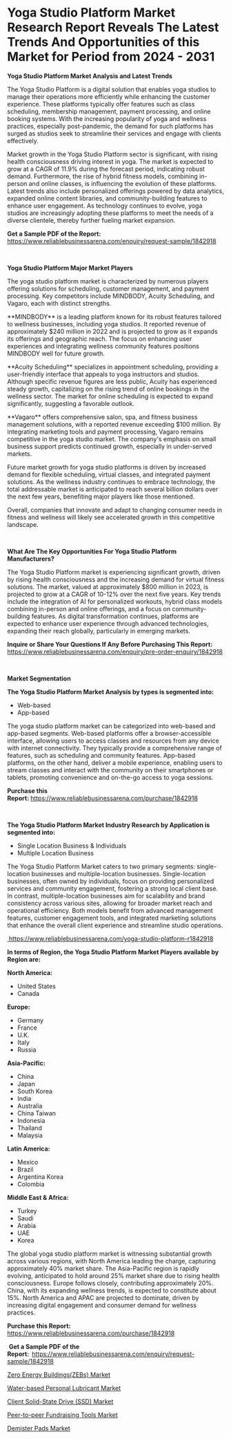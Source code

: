 <p><h1>Yoga Studio Platform Market Research Report Reveals The Latest Trends And Opportunities of this Market for Period from 2024 - 2031</h1></p><p><strong>Yoga Studio Platform Market Analysis and Latest Trends</strong></p>
<p><p>The Yoga Studio Platform is a digital solution that enables yoga studios to manage their operations more efficiently while enhancing the customer experience. These platforms typically offer features such as class scheduling, membership management, payment processing, and online booking systems. With the increasing popularity of yoga and wellness practices, especially post-pandemic, the demand for such platforms has surged as studios seek to streamline their services and engage with clients effectively.</p><p>Market growth in the Yoga Studio Platform sector is significant, with rising health consciousness driving interest in yoga. The market is expected to grow at a CAGR of 11.9% during the forecast period, indicating robust demand. Furthermore, the rise of hybrid fitness models, combining in-person and online classes, is influencing the evolution of these platforms. Latest trends also include personalized offerings powered by data analytics, expanded online content libraries, and community-building features to enhance user engagement. As technology continues to evolve, yoga studios are increasingly adopting these platforms to meet the needs of a diverse clientele, thereby further fueling market expansion.</p></p>
<p><strong>Get a Sample PDF of the Report:&nbsp;</strong> <a href="https://www.reliablebusinessarena.com/enquiry/request-sample/1842918?utm_campaign=1596&utm_medium=2&utm_source=Github&utm_content=ia&utm_term=19102024&utm_id=yoga-studio-platform">https://www.reliablebusinessarena.com/enquiry/request-sample/1842918</a></p>
<p>&nbsp;</p>
<p><strong>Yoga Studio Platform Major Market Players</strong></p>
<p><p>The yoga studio platform market is characterized by numerous players offering solutions for scheduling, customer management, and payment processing. Key competitors include MINDBODY, Acuity Scheduling, and Vagaro, each with distinct strengths.</p><p>**MINDBODY** is a leading platform known for its robust features tailored to wellness businesses, including yoga studios. It reported revenue of approximately $240 million in 2022 and is projected to grow as it expands its offerings and geographic reach. The focus on enhancing user experiences and integrating wellness community features positions MINDBODY well for future growth.</p><p>**Acuity Scheduling** specializes in appointment scheduling, providing a user-friendly interface that appeals to yoga instructors and studios. Although specific revenue figures are less public, Acuity has experienced steady growth, capitalizing on the rising trend of online bookings in the wellness sector. The market for online scheduling is expected to expand significantly, suggesting a favorable outlook.</p><p>**Vagaro** offers comprehensive salon, spa, and fitness business management solutions, with a reported revenue exceeding $100 million. By integrating marketing tools and payment processing, Vagaro remains competitive in the yoga studio market. The company's emphasis on small business support predicts continued growth, especially in under-served markets.</p><p>Future market growth for yoga studio platforms is driven by increased demand for flexible scheduling, virtual classes, and integrated payment solutions. As the wellness industry continues to embrace technology, the total addressable market is anticipated to reach several billion dollars over the next few years, benefiting major players like those mentioned. </p><p>Overall, companies that innovate and adapt to changing consumer needs in fitness and wellness will likely see accelerated growth in this competitive landscape.</p></p>
<p>&nbsp;</p>
<p><strong>What Are The Key Opportunities For Yoga Studio Platform Manufacturers?</strong></p>
<p><p>The Yoga Studio Platform market is experiencing significant growth, driven by rising health consciousness and the increasing demand for virtual fitness solutions. The market, valued at approximately $800 million in 2023, is projected to grow at a CAGR of 10-12% over the next five years. Key trends include the integration of AI for personalized workouts, hybrid class models combining in-person and online offerings, and a focus on community-building features. As digital transformation continues, platforms are expected to enhance user experience through advanced technologies, expanding their reach globally, particularly in emerging markets.</p></p>
<p><strong>Inquire or Share Your Questions If Any Before Purchasing This Report:</strong> <a href="https://www.reliablebusinessarena.com/enquiry/pre-order-enquiry/1842918?utm_campaign=1596&utm_medium=2&utm_source=Github&utm_content=ia&utm_term=19102024&utm_id=yoga-studio-platform">https://www.reliablebusinessarena.com/enquiry/pre-order-enquiry/1842918</a></p>
<p>&nbsp;</p>
<p><strong>Market Segmentation</strong></p>
<p><strong>The Yoga Studio Platform Market Analysis by types is segmented into:</strong></p>
<p><ul><li>Web-based</li><li>App-based</li></ul></p>
<p><p>The yoga studio platform market can be categorized into web-based and app-based segments. Web-based platforms offer a browser-accessible interface, allowing users to access classes and resources from any device with internet connectivity. They typically provide a comprehensive range of features, such as scheduling and community features. App-based platforms, on the other hand, deliver a mobile experience, enabling users to stream classes and interact with the community on their smartphones or tablets, promoting convenience and on-the-go access to yoga sessions.</p></p>
<p><strong>Purchase this Report:&nbsp;</strong><a href="https://www.reliablebusinessarena.com/purchase/1842918?utm_campaign=1596&utm_medium=2&utm_source=Github&utm_content=ia&utm_term=19102024&utm_id=yoga-studio-platform">https://www.reliablebusinessarena.com/purchase/1842918</a></p>
<p>&nbsp;</p>
<p><strong>The Yoga Studio Platform Market Industry Research by Application is segmented into:</strong></p>
<p><ul><li>Single Location Business & Individuals</li><li>Multiple Location Business</li></ul></p>
<p><p>The Yoga Studio Platform Market caters to two primary segments: single-location businesses and multiple-location businesses. Single-location businesses, often owned by individuals, focus on providing personalized services and community engagement, fostering a strong local client base. In contrast, multiple-location businesses aim for scalability and brand consistency across various sites, allowing for broader market reach and operational efficiency. Both models benefit from advanced management features, customer engagement tools, and integrated marketing solutions that enhance the overall client experience and streamline studio operations.</p></p>
<p><a href="https://www.reliablebusinessarena.com/yoga-studio-platform-r1842918?utm_campaign=1596&utm_medium=2&utm_source=Github&utm_content=ia&utm_term=19102024&utm_id=yoga-studio-platform">&nbsp;https://www.reliablebusinessarena.com/yoga-studio-platform-r1842918</a></p>
<p><strong>In terms of Region, the Yoga Studio Platform Market Players available by Region are:</strong></p>
<p>
    <p> <strong> North America: </strong>
        <ul>
            <li>United States</li>
            <li>Canada</li>
        </ul>
        </p> 
    <p> <strong> Europe: </strong>
        <ul>
            <li>Germany</li>
            <li>France</li>
            <li>U.K.</li>
            <li>Italy</li>
            <li>Russia</li>
        </ul>
        </p> 
    <p> <strong> Asia-Pacific: </strong>
        <ul>
            <li>China</li>
            <li>Japan</li>
            <li>South Korea</li>
            <li>India</li>
            <li>Australia</li>
            <li>China Taiwan</li>
            <li>Indonesia</li>
            <li>Thailand</li>
            <li>Malaysia</li>
        </ul>
        </p> 
    <p> <strong> Latin America: </strong>
        <ul>
            <li>Mexico</li>
            <li>Brazil</li>
            <li>Argentina Korea</li>
            <li>Colombia</li>
        </ul>
        </p> 
    <p> <strong> Middle East & Africa: </strong>
        <ul>
            <li>Turkey</li>
            <li>Saudi</li>
            <li>Arabia</li>
            <li>UAE</li>
            <li>Korea</li>
        </ul>
    </p>
    </p>
<p><p>The global yoga studio platform market is witnessing substantial growth across various regions, with North America leading the charge, capturing approximately 40% market share. The Asia-Pacific region is rapidly evolving, anticipated to hold around 25% market share due to rising health consciousness. Europe follows closely, contributing approximately 20%. China, with its expanding wellness trends, is expected to constitute about 15%. North America and APAC are projected to dominate, driven by increasing digital engagement and consumer demand for wellness practices.</p></p>
<p><strong>Purchase this Report: </strong><a href="https://www.reliablebusinessarena.com/purchase/1842918?utm_campaign=1596&utm_medium=2&utm_source=Github&utm_content=ia&utm_term=19102024&utm_id=yoga-studio-platform">https://www.reliablebusinessarena.com/purchase/1842918</a></p>
<p>&nbsp;<strong>Get a Sample PDF of the Report:&nbsp;&nbsp;</strong><a href="https://www.reliablebusinessarena.com/enquiry/request-sample/1842918?utm_campaign=1596&utm_medium=2&utm_source=Github&utm_content=ia&utm_term=19102024&utm_id=yoga-studio-platform">https://www.reliablebusinessarena.com/enquiry/request-sample/1842918</a></p>
<p><strong></strong></p>
<p><p><a href="https://www.linkedin.com/pulse/global-zero-energy-buildingszebs-market-analysis-key-trends-mcouf?utm_campaign=1596&utm_medium=2&utm_source=Github&utm_content=ia&utm_term=19102024&utm_id=yoga-studio-platform">Zero Energy Buildings(ZEBs) Market</a></p><p><a href="https://www.linkedin.com/pulse/global-water-based-personal-lubricant-market-opportunities-apdmf?utm_campaign=1596&utm_medium=2&utm_source=Github&utm_content=ia&utm_term=19102024&utm_id=yoga-studio-platform">Water-based Personal Lubricant Market</a></p><p><a href="https://www.linkedin.com/pulse/global-client-solid-state-drive-ssd-market-analysis-key-trends-0vgzf?utm_campaign=1596&utm_medium=2&utm_source=Github&utm_content=ia&utm_term=19102024&utm_id=yoga-studio-platform">Client Solid-State Drive (SSD) Market</a></p><p><a href="https://github.com/KamrulHadi87/Market-Research-Report-List-1/blob/main/peer-to-peer-fundraising-tools-market.md?utm_campaign=1596&utm_medium=2&utm_source=Github&utm_content=ia&utm_term=19102024&utm_id=yoga-studio-platform">Peer-to-peer Fundraising Tools Market</a></p><p><a href="https://issuu.com/reportprime-2/docs/demister-pads-market-size-2030.pptx_1d8e17a03e8916?utm_campaign=1596&utm_medium=2&utm_source=Github&utm_content=ia&utm_term=19102024&utm_id=yoga-studio-platform">Demister Pads Market</a></p></p>
